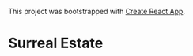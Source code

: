 This project was bootstrapped with [Create React App](https://github.com/facebook/create-react-app).

# Surreal Estate